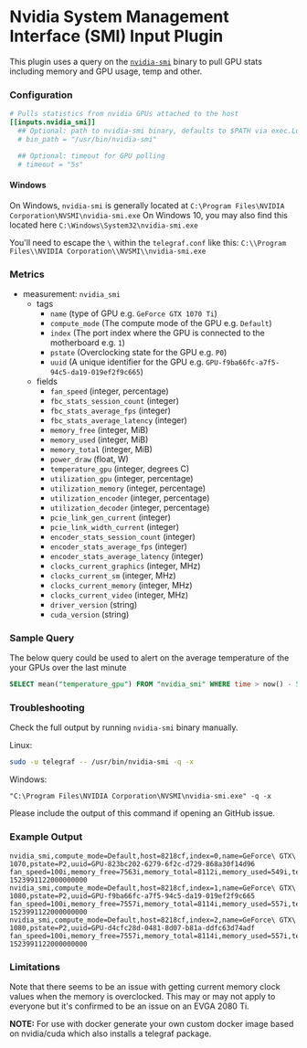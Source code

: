 # Nvidia System Management Interface (SMI) Input Plugin

This plugin uses a query on the [`nvidia-smi`](https://developer.nvidia.com/nvidia-system-management-interface) binary to pull GPU stats including memory and GPU usage, temp and other.

### Configuration

```toml
# Pulls statistics from nvidia GPUs attached to the host
[[inputs.nvidia_smi]]
  ## Optional: path to nvidia-smi binary, defaults to $PATH via exec.LookPath
  # bin_path = "/usr/bin/nvidia-smi"

  ## Optional: timeout for GPU polling
  # timeout = "5s"
```

#### Windows

On Windows, `nvidia-smi` is generally located at `C:\Program Files\NVIDIA Corporation\NVSMI\nvidia-smi.exe`
On Windows 10, you may also find this located here `C:\Windows\System32\nvidia-smi.exe`

You'll need to escape the `\` within the `telegraf.conf` like this: `C:\\Program Files\\NVIDIA Corporation\\NVSMI\\nvidia-smi.exe`

### Metrics
- measurement: `nvidia_smi`
  - tags
    - `name` (type of GPU e.g. `GeForce GTX 1070 Ti`)
    - `compute_mode` (The compute mode of the GPU e.g. `Default`)
    - `index` (The port index where the GPU is connected to the motherboard e.g. `1`)
    - `pstate` (Overclocking state for the GPU e.g. `P0`)
    - `uuid` (A unique identifier for the GPU e.g. `GPU-f9ba66fc-a7f5-94c5-da19-019ef2f9c665`)
  - fields
    - `fan_speed` (integer, percentage)
    - `fbc_stats_session_count` (integer)
    - `fbc_stats_average_fps` (integer)
    - `fbc_stats_average_latency` (integer)
    - `memory_free` (integer, MiB)
    - `memory_used` (integer, MiB)
    - `memory_total` (integer, MiB)
    - `power_draw` (float, W)
    - `temperature_gpu` (integer, degrees C)
    - `utilization_gpu` (integer, percentage)
    - `utilization_memory` (integer, percentage)
    - `utilization_encoder` (integer, percentage)
    - `utilization_decoder` (integer, percentage)
    - `pcie_link_gen_current` (integer)
    - `pcie_link_width_current` (integer)
    - `encoder_stats_session_count` (integer)
    - `encoder_stats_average_fps` (integer)
    - `encoder_stats_average_latency` (integer)
    - `clocks_current_graphics` (integer, MHz)
    - `clocks_current_sm` (integer, MHz)
    - `clocks_current_memory` (integer, MHz)
    - `clocks_current_video` (integer, MHz)
    - `driver_version` (string)
    - `cuda_version` (string)

### Sample Query

The below query could be used to alert on the average temperature of the your GPUs over the last minute

```sql
SELECT mean("temperature_gpu") FROM "nvidia_smi" WHERE time > now() - 5m GROUP BY time(1m), "index", "name", "host"
```

### Troubleshooting

Check the full output by running `nvidia-smi` binary manually.

Linux:
```sh
sudo -u telegraf -- /usr/bin/nvidia-smi -q -x
```

Windows:
```
"C:\Program Files\NVIDIA Corporation\NVSMI\nvidia-smi.exe" -q -x
```

Please include the output of this command if opening an GitHub issue.

### Example Output
```
nvidia_smi,compute_mode=Default,host=8218cf,index=0,name=GeForce\ GTX\ 1070,pstate=P2,uuid=GPU-823bc202-6279-6f2c-d729-868a30f14d96 fan_speed=100i,memory_free=7563i,memory_total=8112i,memory_used=549i,temperature_gpu=53i,utilization_gpu=100i,utilization_memory=90i 1523991122000000000
nvidia_smi,compute_mode=Default,host=8218cf,index=1,name=GeForce\ GTX\ 1080,pstate=P2,uuid=GPU-f9ba66fc-a7f5-94c5-da19-019ef2f9c665 fan_speed=100i,memory_free=7557i,memory_total=8114i,memory_used=557i,temperature_gpu=50i,utilization_gpu=100i,utilization_memory=85i 1523991122000000000
nvidia_smi,compute_mode=Default,host=8218cf,index=2,name=GeForce\ GTX\ 1080,pstate=P2,uuid=GPU-d4cfc28d-0481-8d07-b81a-ddfc63d74adf fan_speed=100i,memory_free=7557i,memory_total=8114i,memory_used=557i,temperature_gpu=58i,utilization_gpu=100i,utilization_memory=86i 1523991122000000000
```

### Limitations
Note that there seems to be an issue with getting current memory clock values when the memory is overclocked.
This may or may not apply to everyone but it's confirmed to be an issue on an EVGA 2080 Ti.

**NOTE:** For use with docker generate your own custom docker image based on nvidia/cuda which also installs a telegraf package.
